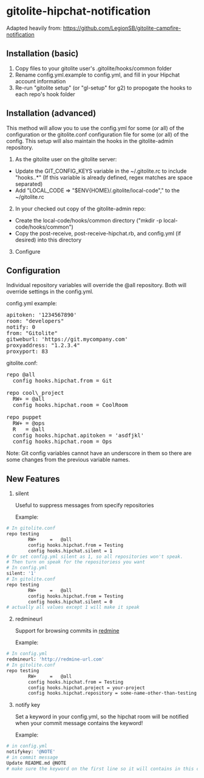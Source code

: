 gitolite-hipchat-notification
==============================

Adapted heavily from: https://github.com/LegionSB/gitolite-campfire-notification

Installation (basic)
--------------------

1. Copy files to your gitolite user's .gitolite/hooks/common folder
2. Rename config.yml.example to config.yml, and fill in your Hipchat account information
3. Re-run "gitolite setup" (or "gl-setup" for g2) to propogate the hooks to each repo's hook folder

Installation (advanced)
-----------------------
This method will allow you to use the config.yml for some (or all) of the configuration or the gitolite.conf configuration file for some (or all) of the config.  This setup will also maintain the hooks in the gitolite-admin repository.

1. As the gitolite user on the gitolite server:
- Update the GIT\_CONFIG\_KEYS variable in the ~/.gitolite.rc to include "hooks\..\*" (If this variable is already defined, regex matches are space separated)
- Add "LOCAL\_CODE =>  "$ENV{HOME}/.gitolite/local-code"," to the ~/gitolite.rc
2. In your checked out copy of the gitolite-admin repo:
- Create the local-code/hooks/common directory ("mkdir -p local-code/hooks/common")
- Copy the post-receive, post-receive-hipchat.rb, and config.yml (if desired) into this directory
3. Configure

Configuration
-------------
Individual repository variables will override the @all repository.  Both will override settings in the config.yml.

config.yml example:
<pre>
apitoken: '1234567890'
room: "developers"
notify: 0
from: "Gitolite"
gitweburl: 'https://git.mycompany.com'
proxyaddress: "1.2.3.4"
proxyport: 83
</pre>

gitolite.conf:
<pre>
repo @all
  config hooks.hipchat.from = Git

repo cool\_project
  RW+ = @all
  config hooks.hipchat.room = CoolRoom

repo puppet
  RW+ = @ops
  R   = @all
  config hooks.hipchat.apitoken = 'asdfjkl'
  config hooks.hipchat.room = Ops
</pre>
Note: Git config variables cannot have an underscore in them so there are some changes from the previous variable names.

New Features
------------
1. silent

	Useful to suppress messages from specify repositories

	Example: 
```sh
# In gitolite.conf
repo testing
		RW+     =   @all
		config hooks.hipchat.from = Testing
		config hooks.hipchat.silent = 1
# Or set config.yml silent as 1, so all repositories won't speak.
# Then turn on speak for the repositoriess you want
# In config.yml
silent: '1'
# In gitolite.conf
repo testing
		RW+     =   @all
		config hooks.hipchat.from = Testing
		config hooks.hipchat.silent = 0
# actually all values except 1 will make it speak
```

2. redmineurl

	Support for browsing commits in [redmine](http://www.redmine.org/)

	Example: 
```sh
# In config.yml
redmineurl: 'http://redmine-url.com'
# In gitolite.conf
repo testing
		RW+     =   @all
		config hooks.hipchat.from = Testing
		config hooks.hipchat.project = your-project
		config hooks.hipchat.repository = some-name-other-than-testing # (optional)
```

3. notify key

	Set a keyword in your config.yml, so the hipchat room will be notified when your commit message contains the keyword!
	
	Example:
```sh
# in config.yml
notifykey: '@NOTE'
# in commit message
Update README.md @NOTE
# make sure the keyword on the first line so it will contains in this command `git log --abbrev-commit --oneline`
```
